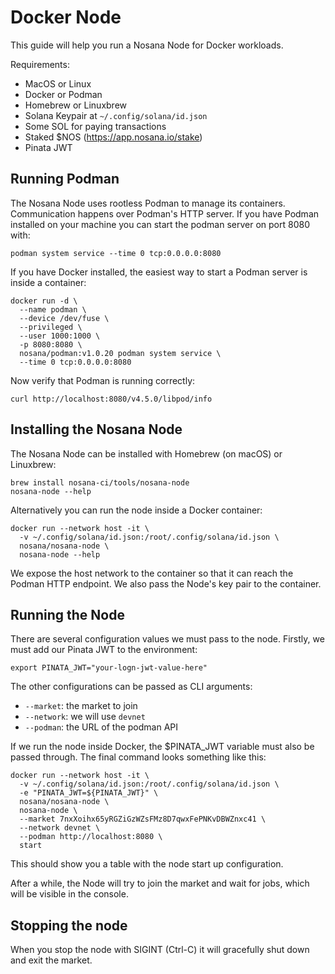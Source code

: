 # Docker Node

This guide will help you run a Nosana Node for Docker workloads.

Requirements:

- MacOS or Linux
- Docker or Podman
- Homebrew or Linuxbrew
- Solana Keypair at `~/.config/solana/id.json`
- Some SOL for paying transactions
- Staked $NOS (https://app.nosana.io/stake)
- Pinata JWT

## Running Podman

The Nosana Node uses rootless Podman to manage its containers. Communication happens over Podman's HTTP server. If you have Podman installed on your machine you can start the podman server on port 8080 with:

```
podman system service --time 0 tcp:0.0.0.0:8080
```

If you have Docker installed, the easiest way to start a Podman server is inside a container:

```
docker run -d \
  --name podman \
  --device /dev/fuse \
  --privileged \
  --user 1000:1000 \
  -p 8080:8080 \
  nosana/podman:v1.0.20 podman system service \
  --time 0 tcp:0.0.0.0:8080
```

Now verify that Podman is running correctly:

```
curl http://localhost:8080/v4.5.0/libpod/info
```

## Installing the Nosana Node

The Nosana Node can be installed with Homebrew (on macOS) or Linuxbrew:

```
brew install nosana-ci/tools/nosana-node
nosana-node --help
```

Alternatively you can run the node inside a Docker container:

```
docker run --network host -it \
  -v ~/.config/solana/id.json:/root/.config/solana/id.json \
  nosana/nosana-node \
  nosana-node --help
```

We expose the host network to the container so that it can reach the Podman HTTP endpoint. We also pass the Node's key pair to the container.

## Running the Node

There are several configuration values we must pass to the node. Firstly, we must add our Pinata JWT to the environment:

```
export PINATA_JWT="your-logn-jwt-value-here"
```

The other configurations can be passed as CLI arguments:

- `--market`: the market to join
- `--network`: we will use `devnet`
- `--podman`: the URL of the podman API

If we run the node inside Docker, the $PINATA_JWT variable must also be passed through. The final command looks something like this:

```
docker run --network host -it \
  -v ~/.config/solana/id.json:/root/.config/solana/id.json \
  -e "PINATA_JWT=${PINATA_JWT}" \
  nosana/nosana-node \
  nosana-node \
  --market 7nxXoihx65yRGZiGzWZsFMz8D7qwxFePNKvDBWZnxc41 \
  --network devnet \
  --podman http://localhost:8080 \
  start
```

This should show you a table with the node start up configuration.

After a while, the Node will try to join the market and wait for jobs, which will be visible in the console.

## Stopping the node

When you stop the node with SIGINT (Ctrl-C) it will gracefully shut down and exit the market.
